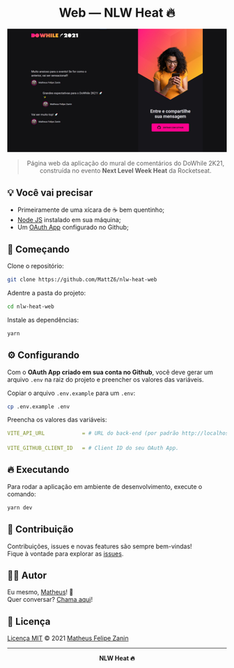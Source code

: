 <div align="center">
  <h1>
    Web — NLW Heat 🔥
  </h1>

  ![NLW Heat Web](.github/home.jpg)

  > Página web da aplicação do mural de comentários do DoWhile 2K21, construída no evento **Next Level Week Heat** da Rocketseat.
</div>

## 💡 Você vai precisar

- Primeiramente de uma xícara de ☕ bem quentinho;
- [Node JS](https://nodejs.org/) instalado em sua máquina;
- Um [OAuth App](https://github.com/settings/developers) configurado no Github;

## 🎉 Começando

Clone o repositório:

```bash
git clone https://github.com/MattZ6/nlw-heat-web
```

Adentre a pasta do projeto:

```bash
cd nlw-heat-web
```

Instale as dependências:

```bash
yarn
```

## ⚙ Configurando

Com o **OAuth App criado em sua conta no Github**, você deve gerar um arquivo `.env` na raiz do projeto e preencher os valores das variáveis.

Copiar o arquivo `.env.example` para um `.env`:

```bash
cp .env.example .env
```

Preencha os valores das variáveis:

```yml
VITE_API_URL            = # URL do back-end (por padrão http://localhost:3333)

VITE_GITHUB_CLIENT_ID   = # Client ID do seu OAuth App.
```

## 🔥 Executando

Para rodar a aplicação em ambiente de desenvolvimento, execute o comando:

```bash
yarn dev
```

## 🤝 Contribuição

Contribuições, issues e novas features são sempre bem-vindas! <br/>
Fique à vontade para explorar as [issues](https://github.com/MattZ6/nlw-heat-web/issues).

## 👨‍🎤 Autor

Eu mesmo, [Matheus](https://github.com/MattZ6)! 👋
<br />
Quer conversar? [Chama aqui](https://www.linkedin.com/in/mattz6)!

## 📜 Licença

[Licença MIT](https://github.com/MattZ6/nlw-heat-web/blob/main/LICENSE.md) © 2021 [Matheus Felipe Zanin](https://github.com/MattZ6)

___

<div align="center">
  <strong>NLW Heat 🔥</strong>
</div>
